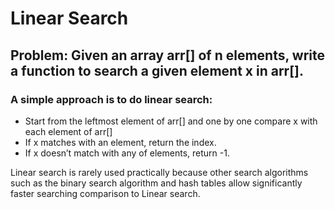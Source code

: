 # Linear Search

## Problem: Given an array arr[] of n elements, write a function to search a given element x in arr[].

### A simple approach is to do linear search:
* Start from the leftmost element of arr[] and one by one compare x with each element of arr[]
* If x matches with an element, return the index.
* If x doesn’t match with any of elements, return -1.

Linear search is rarely used practically because other search algorithms such as the binary search algorithm and hash tables allow significantly faster searching comparison to Linear search.
